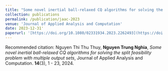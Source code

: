```yaml
---
title: "Some novel inertial ball-relaxed CQ algorithms for solving the split feasibility problem with multiple output sets"
collection: publications
permalink: /publication/jaac-2023
venue: 'Journal of Applied Analysis and Computation'
date: 2023-12-31'
paperurl: '[https://doi.org/10.1080/02331934.2023.2262493](https://doi.org/10.11948/20230259)'
---
```

Recommended citation: Nguyen Thi Thu Thuy, **Nguyen Trung Nghia**, _Some novel inertial ball-relaxed CQ algorithms for solving the split feasibility problem with multiple output sets_, Journal of Applied Analysis and Computation. **14**(3), 1 - 23, 2024.
